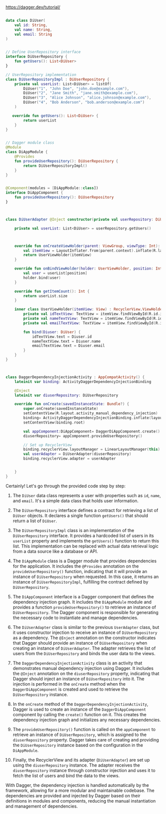https://dagger.dev/tutorial/

```kotlin

data class DiUser(
    val id: String,
    val name: String,
    val email: String
)


// Define UserRepository interface
interface DiUserRepository {
    fun getUsers(): List<DiUser>
}

// UserRepository implementation
class DiUserRepositoryImpl : DiUserRepository {
    private val userList: List<DiUser> = listOf(
        DiUser("1", "John Doe", "john.doe@example.com"),
        DiUser("2", "Jane Smith", "jane.smith@example.com"),
        DiUser("3", "Alice Johnson", "alice.johnson@example.com"),
        DiUser("4", "Bob Anderson", "bob.anderson@example.com")
    )

   override fun getUsers(): List<DiUser> {
        return userList
    }
}


// Dagger module class
@Module
class DiAppModule {
    @Provides
    fun provideUserRepository(): DiUserRepository {
        return DiUserRepositoryImpl()
    }
}


@Component(modules = [DiAppModule::class])
interface DiAppComponent {
    fun provideUserRepository(): DiUserRepository
}



class DiUserAdapter @Inject constructor(private val userRepository: DiUserRepository) : RecyclerView.Adapter<DiUserAdapter.UserViewHolder>() {

    private val userList: List<DiUser> = userRepository.getUsers()



    override fun onCreateViewHolder(parent: ViewGroup, viewType: Int): UserViewHolder {
        val itemView = LayoutInflater.from(parent.context).inflate(R.layout.item_manual_injection, parent, false)
        return UserViewHolder(itemView)
    }

    override fun onBindViewHolder(holder: UserViewHolder, position: Int) {
        val user = userList[position]
        holder.bind(user)
    }

    override fun getItemCount(): Int {
        return userList.size
    }

    inner class UserViewHolder(itemView: View) : RecyclerView.ViewHolder(itemView) {
        private val idTextView: TextView = itemView.findViewById(R.id.idTextView)
        private val nameTextView: TextView = itemView.findViewById(R.id.nameTextView)
        private val emailTextView: TextView = itemView.findViewById(R.id.emailTextView)

        fun bind(Diuser: DiUser) {
            idTextView.text = Diuser.id
            nameTextView.text = Diuser.name
            emailTextView.text = Diuser.email
        }
    }
}



class DaggerDependencyInjectionActivity : AppCompatActivity() {
    lateinit var binding: ActivityDaggerDependencyInjectionBinding

    @Inject
    lateinit var diuserRepository: DiUserRepository

    override fun onCreate(savedInstanceState: Bundle?) {
        super.onCreate(savedInstanceState)
        setContentView(R.layout.activity_manual_dependency_injection)
        binding= ActivityDaggerDependencyInjectionBinding.inflate(layoutInflater)
        setContentView(binding.root)

        val appComponent:DiAppComponent= DaggerDiAppComponent.create()
        diuserRepository= appComponent.provideUserRepository()

        // Set up RecyclerView
        binding.recyclerView.layoutManager = LinearLayoutManager(this)
        val userAdapter = DiUserAdapter(diuserRepository)
        binding.recyclerView.adapter = userAdapter


    }
}

```


Certainly! Let's go through the provided code step by step:

1. The `DiUser` data class represents a user with properties such as `id`, `name`, and `email`. It's a simple data class that holds user information.

2. The `DiUserRepository` interface defines a contract for retrieving a list of `DiUser` objects. It declares a single function `getUsers()` that should return a list of `DiUser`.

3. The `DiUserRepositoryImpl` class is an implementation of the `DiUserRepository` interface. It provides a hardcoded list of users in its `userList` property and implements the `getUsers()` function to return this list. This implementation can be replaced with actual data retrieval logic from a data source like a database or API.

4. The `DiAppModule` class is a Dagger module that provides dependencies for the application. It includes the `@Provides` annotation on the `provideUserRepository()` function, indicating that it will provide an instance of `DiUserRepository` when requested. In this case, it returns an instance of `DiUserRepositoryImpl`, fulfilling the contract defined by `DiUserRepository`.

5. The `DiAppComponent` interface is a Dagger component that defines the dependency injection graph. It includes the `DiAppModule` module and provides a function `provideUserRepository()` to retrieve an instance of `DiUserRepository`. The Dagger component is responsible for generating the necessary code to instantiate and manage dependencies.

6. The `DiUserAdapter` class is similar to the previous `UserAdapter` class, but it uses constructor injection to receive an instance of `DiUserRepository` as a dependency. The `@Inject` annotation on the constructor indicates that Dagger should provide an instance of `DiUserRepository` when creating an instance of `DiUserAdapter`. The adapter retrieves the list of users from the `DiUserRepository` and binds the user data to the views.

7. The `DaggerDependencyInjectionActivity` class is an activity that demonstrates manual dependency injection using Dagger. It includes the `@Inject` annotation on the `diuserRepository` property, indicating that Dagger should inject an instance of `DiUserRepository` into it. The injection is performed in the `onCreate` method when the `DaggerDiAppComponent` is created and used to retrieve the `DiUserRepository` instance.

8. In the `onCreate` method of the `DaggerDependencyInjectionActivity`, Dagger is used to create an instance of the `DaggerDiAppComponent` component by calling the `create()` function on it. This creates the dependency injection graph and initializes any necessary dependencies.

9. The `provideUserRepository()` function is called on the `appComponent` to retrieve an instance of `DiUserRepository`, which is assigned to the `diuserRepository` property. Dagger takes care of creating and providing the `DiUserRepository` instance based on the configuration in the `DiAppModule`.

10. Finally, the RecyclerView and its adapter (`DiUserAdapter`) are set up using the `diuserRepository` instance. The adapter receives the `diuserRepository` instance through constructor injection and uses it to fetch the list of users and bind the data to the views.

With Dagger, the dependency injection is handled automatically by the framework, allowing for a more modular and maintainable codebase. The dependencies are provided and injected by Dagger based on their definitions in modules and components, reducing the manual instantiation and management of dependencies.

